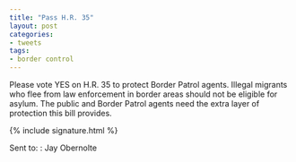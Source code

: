 ```yaml
---
title: "Pass H.R. 35"
layout: post
categories:
- tweets
tags:
- border control
---
```


Please vote YES on H.R. 35 to protect Border Patrol agents. Illegal migrants who flee from law enforcement in border areas should not be eligible for asylum. The public and Border Patrol agents need the extra layer of protection this bill provides.

{% include signature.html %}

Sent to:
: Jay Obernolte
